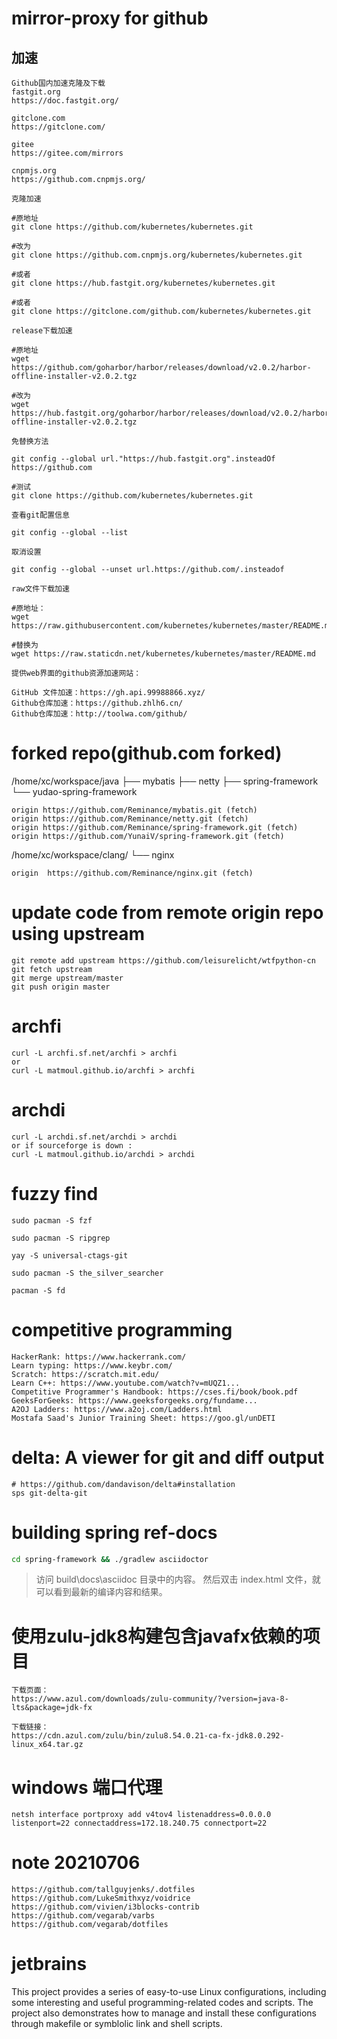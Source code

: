 # mirror-proxy for github

## 加速

```
Github国内加速克隆及下载
fastgit.org
https://doc.fastgit.org/

gitclone.com
https://gitclone.com/

gitee
https://gitee.com/mirrors

cnpmjs.org
https://github.com.cnpmjs.org/

克隆加速

#原地址
git clone https://github.com/kubernetes/kubernetes.git

#改为
git clone https://github.com.cnpmjs.org/kubernetes/kubernetes.git

#或者
git clone https://hub.fastgit.org/kubernetes/kubernetes.git

#或者
git clone https://gitclone.com/github.com/kubernetes/kubernetes.git

release下载加速

#原地址
wget https://github.com/goharbor/harbor/releases/download/v2.0.2/harbor-offline-installer-v2.0.2.tgz

#改为
wget https://hub.fastgit.org/goharbor/harbor/releases/download/v2.0.2/harbor-offline-installer-v2.0.2.tgz

免替换方法

git config --global url."https://hub.fastgit.org".insteadOf https://github.com

#测试
git clone https://github.com/kubernetes/kubernetes.git

查看git配置信息

git config --global --list

取消设置

git config --global --unset url.https://github.com/.insteadof

raw文件下载加速

#原地址：
wget https://raw.githubusercontent.com/kubernetes/kubernetes/master/README.md

#替换为
wget https://raw.staticdn.net/kubernetes/kubernetes/master/README.md

提供web界面的github资源加速网站：

GitHub 文件加速：https://gh.api.99988866.xyz/
Github仓库加速：https://github.zhlh6.cn/
Github仓库加速：http://toolwa.com/github/
```

# forked repo(github.com forked)

/home/xc/workspace/java
├── mybatis
├── netty
├── spring-framework
└── yudao-spring-framework

```
origin https://github.com/Reminance/mybatis.git (fetch)
origin https://github.com/Reminance/netty.git (fetch)
origin https://github.com/Reminance/spring-framework.git (fetch)
origin https://github.com/YunaiV/spring-framework.git (fetch)
```

/home/xc/workspace/clang/
└── nginx

```
origin	https://github.com/Reminance/nginx.git (fetch)
```

# update code from remote origin repo using upstream

```
git remote add upstream https://github.com/leisurelicht/wtfpython-cn
git fetch upstream
git merge upstream/master
git push origin master
```

# archfi

```
curl -L archfi.sf.net/archfi > archfi
or
curl -L matmoul.github.io/archfi > archfi
```

# archdi

```
curl -L archdi.sf.net/archdi > archdi
or if sourceforge is down :
curl -L matmoul.github.io/archdi > archdi
```

# fuzzy find

```
sudo pacman -S fzf

sudo pacman -S ripgrep

yay -S universal-ctags-git

sudo pacman -S the_silver_searcher

pacman -S fd
```

# competitive programming

```
HackerRank: https://www.hackerrank.com/
Learn typing: https://www.keybr.com/
Scratch: https://scratch.mit.edu/
Learn C++: https://www.youtube.com/watch?v=mUQZ1...
Competitive Programmer's Handbook: https://cses.fi/book/book.pdf
GeeksForGeeks: https://www.geeksforgeeks.org/fundame...
A2OJ Ladders: https://www.a2oj.com/Ladders.html
Mostafa Saad's Junior Training Sheet: https://goo.gl/unDETI
```

# delta: A viewer for git and diff output
```
# https://github.com/dandavison/delta#installation
sps git-delta-git
```

# building spring ref-docs
```sh
cd spring-framework && ./gradlew asciidoctor
```
> 访问 build\docs\asciidoc 目录中的内容。
> 然后双击 index.html 文件，就可以看到最新的编译内容和结果。

# 使用zulu-jdk8构建包含javafx依赖的项目
```
下载页面：
https://www.azul.com/downloads/zulu-community/?version=java-8-lts&package=jdk-fx

下载链接：
https://cdn.azul.com/zulu/bin/zulu8.54.0.21-ca-fx-jdk8.0.292-linux_x64.tar.gz
```

# windows 端口代理
```
netsh interface portproxy add v4tov4 listenaddress=0.0.0.0 listenport=22 connectaddress=172.18.240.75 connectport=22
```

# note 20210706
```
https://github.com/tallguyjenks/.dotfiles
https://github.com/LukeSmithxyz/voidrice
https://github.com/vivien/i3blocks-contrib
https://github.com/vegarab/varbs
https://github.com/vegarab/dotfiles
```

# jetbrains
This project provides a series of easy-to-use Linux configurations, including some interesting and useful programming-related codes and scripts.
The project also demonstrates how to manage and install these configurations through makefile or symblolic link and shell scripts.
